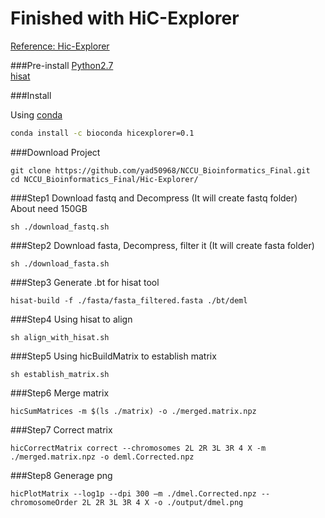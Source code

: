 Finished with HiC-Explorer
=========================

[Reference: Hic-Explorer](http://hicexplorer.readthedocs.io/en/latest/index.html)

###Pre-install
[Python2.7](https://www.python.org)<br>
[hisat](http://www.ccb.jhu.edu/software/hisat/index.shtml)

###Install

Using [conda](https://github.com/conda/conda)
```sh
conda install -c bioconda hicexplorer=0.1
```

###Download Project
```
git clone https://github.com/yad50968/NCCU_Bioinformatics_Final.git
cd NCCU_Bioinformatics_Final/Hic-Explorer/
```

###Step1 
Download fastq and Decompress (It will create fastq folder)<br>
About need 150GB
```
sh ./download_fastq.sh
```

###Step2 
Download fasta, Decompress, filter it (It will create fasta folder)
```
sh ./download_fasta.sh
```

###Step3
Generate .bt for hisat tool
```
hisat-build -f ./fasta/fasta_filtered.fasta ./bt/deml
```

###Step4
Using hisat to align
```
sh align_with_hisat.sh
```

###Step5
Using hicBuildMatrix to establish matrix
```
sh establish_matrix.sh
```

###Step6
Merge matrix
```
hicSumMatrices -m $(ls ./matrix) -o ./merged.matrix.npz
```

###Step7
Correct matrix
```
hicCorrectMatrix correct --chromosomes 2L 2R 3L 3R 4 X -m ./merged.matrix.npz -o deml.Corrected.npz
```


###Step8
Generage png
```
hicPlotMatrix --log1p --dpi 300 –m ./dmel.Corrected.npz --chromosomeOrder 2L 2R 3L 3R 4 X -o ./output/dmel.png
```

